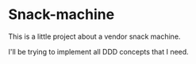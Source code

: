 # Snack-machine

This is a little project about a vendor snack machine.

I'll be trying to implement all DDD concepts that I need.
